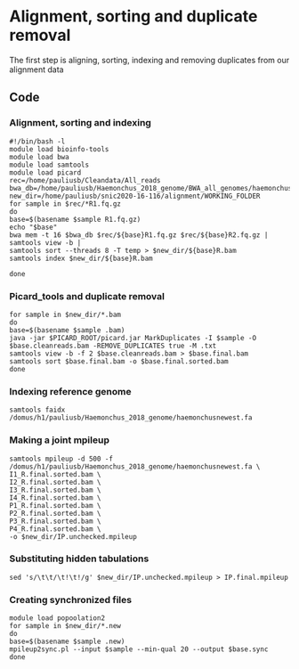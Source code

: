 # Alignment, sorting and duplicate removal
The first step is aligning, sorting, indexing and removing duplicates from our alignment data
## Code
### Alignment, sorting and indexing
``` shell
#!/bin/bash -l
module load bioinfo-tools
module load bwa
module load samtools
module load picard
rec=/home/pauliusb/Cleandata/All_reads
bwa_db=/home/pauliusb/Haemonchus_2018_genome/BWA_all_genomes/haemonchus_cc
new_dir=/home/pauliusb/snic2020-16-116/alignment/WORKING_FOLDER
for sample in $rec/*R1.fq.gz
do
base=$(basename $sample R1.fq.gz)
echo "$base"
bwa mem -t 16 $bwa_db $rec/${base}R1.fq.gz $rec/${base}R2.fq.gz |
samtools view -b |
samtools sort --threads 8 -T temp > $new_dir/${base}R.bam
samtools index $new_dir/${base}R.bam

done
```
### Picard_tools and duplicate removal
```shell
for sample in $new_dir/*.bam
do
base=$(basename $sample .bam)
java -jar $PICARD_ROOT/picard.jar MarkDuplicates -I $sample -O $base.cleanreads.bam -REMOVE_DUPLICATES true -M .txt
samtools view -b -f 2 $base.cleanreads.bam > $base.final.bam
samtools sort $base.final.bam -o $base.final.sorted.bam
done
```
### Indexing reference genome
``` shell
samtools faidx /domus/h1/pauliusb/Haemonchus_2018_genome/haemonchusnewest.fa
```
### Making a joint mpileup
``` shell
samtools mpileup -d 500 -f /domus/h1/pauliusb/Haemonchus_2018_genome/haemonchusnewest.fa \
I1_R.final.sorted.bam \
I2_R.final.sorted.bam \
I3_R.final.sorted.bam \
I4_R.final.sorted.bam \
P1_R.final.sorted.bam \
P2_R.final.sorted.bam \
P3_R.final.sorted.bam \
P4_R.final.sorted.bam \
-o $new_dir/IP.unchecked.mpileup
```
### Substituting hidden tabulations
``` shell
sed 's/\t\t/\t!\t!/g' $new_dir/IP.unchecked.mpileup > IP.final.mpileup
```
### Creating synchronized files
``` shell
module load popoolation2
for sample in $new_dir/*.new
do
base=$(basename $sample .new)
mpileup2sync.pl --input $sample --min-qual 20 --output $base.sync
done
```
